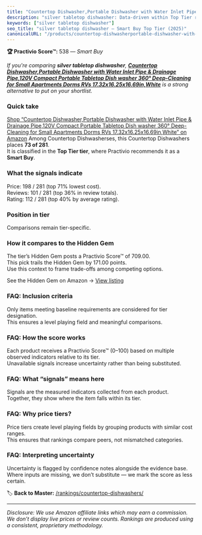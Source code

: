 ```yaml
---
title: "Countertop Dishwasher,Portable Dishwasher with Water Inlet Pipe & Drainage Pipe,120V Compact Portable Tabletop Dish washer 360° Deep-Cleaning for Small Apartments Dorms RVs 17.32x16.25x16.69in,White"
description: "silver tabletop dishwasher: Data-driven within Top Tier ranking using the Practivio Score™. Positioned by quality, value, demand, findability, momentum."
keywords: ["silver tabletop dishwasher"]
seo_title: "silver tabletop dishwasher — Smart Buy Top Tier (2025)"
canonicalURL: "/products/countertop-dishwasherportable-dishwasher-with-water-inlet-pipe-drainage-pipe120v-compact-portable-tabletop-dish-washer-360-deep-cleaning-for-small-apartments-dorms-rvs-1732x1625x1669inwhite-B0CHYJ8FQV/"
---
```


**🏆 Practivio Score™:** 538 — _Smart Buy_


*If you're comparing **silver tabletop dishwasher**, **[Countertop Dishwasher,Portable Dishwasher with Water Inlet Pipe & Drainage Pipe,120V Compact Portable Tabletop Dish washer 360° Deep-Cleaning for Small Apartments Dorms RVs 17.32x16.25x16.69in,White](https://www.amazon.com/dp/B0CHYJ8FQV?tag=practivio-20)** is a strong alternative to put on your shortlist.*
### Quick take
[Shop “Countertop Dishwasher,Portable Dishwasher with Water Inlet Pipe & Drainage Pipe,120V Compact Portable Tabletop Dish washer 360° Deep-Cleaning for Small Apartments Dorms RVs 17.32x16.25x16.69in,White” on Amazon](https://www.amazon.com/dp/B0CHYJ8FQV?tag=practivio-20)
Among Countertop Dishwasherses, this Countertop Dishwashers places **73 of 281**.  
It is classified in the **Top Tier tier**, where Practivio recommends it as a **Smart Buy**.

### What the signals indicate
Price: 198 / 281 (top 71% lowest cost).  
Reviews: 101 / 281 (top 36% in review totals).  
Rating: 112 / 281 (top 40% by average rating).  

### Position in tier
Comparisons remain tier-specific.

### How it compares to the Hidden Gem
The tier’s Hidden Gem posts a Practivio Score™ of 709.00.  
This pick trails the Hidden Gem by 171.00 points.  
Use this context to frame trade-offs among competing options.  

See the Hidden Gem on Amazon → [View listing](https://www.amazon.com/dp/B08N6WV3HX?tag=practivio-20)

### FAQ: Inclusion criteria
Only items meeting baseline requirements are considered for tier designation.  
This ensures a level playing field and meaningful comparisons.

### FAQ: How the score works
Each product receives a Practivio Score™ (0–100) based on multiple observed indicators relative to its tier.  
Unavailable signals increase uncertainty rather than being substituted.

### FAQ: What “signals” means here
Signals are the measured indicators collected from each product.  
Together, they show where the item falls within its tier.

### FAQ: Why price tiers?
Price tiers create level playing fields by grouping products with similar cost ranges.  
This ensures that rankings compare peers, not mismatched categories.

### FAQ: Interpreting uncertainty
Uncertainty is flagged by confidence notes alongside the evidence base.  
Where inputs are missing, we don’t substitute — we mark the score as less certain.


🏷️ **Back to Master:** [/rankings/countertop-dishwashers/](/rankings/countertop-dishwashers/)

---
_Disclosure: We use Amazon affiliate links which may earn a commission. We don’t display live prices or review counts. Rankings are produced using a consistent, proprietary methodology._
